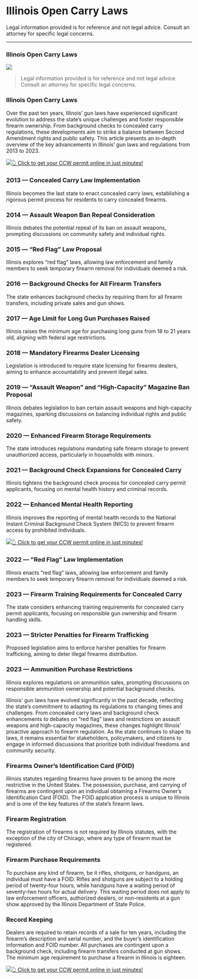 # Illinois Open Carry Laws

Legal information provided is for reference and not legal advice. Consult an attorney for specific legal concerns. 

* * *

### Illinois Open Carry Laws

![](https://cdn-images-1.medium.com/max/800/1*Ps1qH9REaS3WsH1pVOUDiA.png)

> Legal information provided is for reference and not legal advice. Consult an attorney for specific legal concerns.

### Illinois Open Carry Laws

Over the past ten years, Illinois’ gun laws have experienced significant evolution to address the state’s unique challenges and foster responsible firearm ownership. From background checks to concealed carry regulations, these developments aim to strike a balance between Second Amendment rights and public safety. This article presents an in-depth overview of the key advancements in Illinois’ gun laws and regulations from 2013 to 2023.

[![](https://cdn-images-1.medium.com/max/1200/1*aCmvRhaa5Xjz4zDZxHzAjg.png)](https://serp.ly/ccw)[👆 Click to get your CCW permit online in just minutes!](https://serp.ly/ccw)

### 2013 — Concealed Carry Law Implementation

Illinois becomes the last state to enact concealed carry laws, establishing a rigorous permit process for residents to carry concealed firearms.

### 2014 — Assault Weapon Ban Repeal Consideration

Illinois debates the potential repeal of its ban on assault weapons, prompting discussions on community safety and individual rights.

### 2015 — “Red Flag” Law Proposal

Illinois explores “red flag” laws, allowing law enforcement and family members to seek temporary firearm removal for individuals deemed a risk.

### 2016 — Background Checks for All Firearm Transfers

The state enhances background checks by requiring them for all firearm transfers, including private sales and gun shows.

### 2017 — Age Limit for Long Gun Purchases Raised

Illinois raises the minimum age for purchasing long guns from 18 to 21 years old, aligning with federal age restrictions.

### 2018 — Mandatory Firearms Dealer Licensing

Legislation is introduced to require state licensing for firearms dealers, aiming to enhance accountability and prevent illegal sales.

### 2019 — “Assault Weapon” and “High-Capacity” Magazine Ban Proposal

Illinois debates legislation to ban certain assault weapons and high-capacity magazines, sparking discussions on balancing individual rights and public safety.

### 2020 — Enhanced Firearm Storage Requirements

The state introduces regulations mandating safe firearm storage to prevent unauthorized access, particularly in households with minors.

### 2021 — Background Check Expansions for Concealed Carry

Illinois tightens the background check process for concealed carry permit applicants, focusing on mental health history and criminal records.

### 2022 — Enhanced Mental Health Reporting

Illinois improves the reporting of mental health records to the National Instant Criminal Background Check System (NICS) to prevent firearm access by prohibited individuals.

[![](https://cdn-images-1.medium.com/max/1200/1*TMCVgNoKp2NAtvLSAMkaJg.png)](https://serp.ly/ccw)[👆 Click to get your CCW permit online in just minutes!](https://serp.ly/ccw)

### 2022 — “Red Flag” Law Implementation

Illinois enacts “red flag” laws, allowing law enforcement and family members to seek temporary firearm removal for individuals deemed a risk.

### 2023 — Firearm Training Requirements for Concealed Carry

The state considers enhancing training requirements for concealed carry permit applicants, focusing on responsible gun ownership and firearm handling skills.

### 2023 — Stricter Penalties for Firearm Trafficking

Proposed legislation aims to enforce harsher penalties for firearm trafficking, aiming to deter illegal firearms distribution.

### 2023 — Ammunition Purchase Restrictions

Illinois explores regulations on ammunition sales, prompting discussions on responsible ammunition ownership and potential background checks.

Illinois’ gun laws have evolved significantly in the past decade, reflecting the state’s commitment to adapting its regulations to changing times and challenges. From concealed carry laws and background check enhancements to debates on “red flag” laws and restrictions on assault weapons and high-capacity magazines, these changes highlight Illinois’ proactive approach to firearm regulation. As the state continues to shape its laws, it remains essential for stakeholders, policymakers, and citizens to engage in informed discussions that prioritize both individual freedoms and community security.

### Firearms Owner’s Identification Card (FOID)

Illinois statutes regarding firearms have proven to be among the more restrictive in the United States. The possession, purchase, and carrying of firearms are contingent upon an individual obtaining a Firearms Owner’s Identification Card (FOID). The FOID application process is unique to Illinois and is one of the key features of the state’s firearm laws.

### Firearm Registration

The registration of firearms is not required by Illinois statutes, with the exception of the city of Chicago, where any type of firearm must be registered.

### Firearm Purchase Requirements

To purchase any kind of firearm, be it rifles, shotguns, or handguns, an individual must have a FOID. Rifles and shotguns are subject to a holding period of twenty-four hours, while handguns have a waiting period of seventy-two hours for actual delivery. This waiting period does not apply to law enforcement officers, authorized dealers, or non-residents at a gun show approved by the Illinois Department of State Police.

### Record Keeping

Dealers are required to retain records of a sale for ten years, including the firearm’s description and serial number, and the buyer’s identification information and FOID number. All purchases are contingent upon a background check, including firearm transfers conducted at gun shows. The minimum age requirement to purchase a firearm in Illinois is eighteen.

[![](https://cdn-images-1.medium.com/max/1200/1*UmVcdbz7GlGdNVJMx2tkag.png)](https://serp.ly/ccw)[👆 Click to get your CCW permit online in just minutes!](https://serp.ly/ccw)

